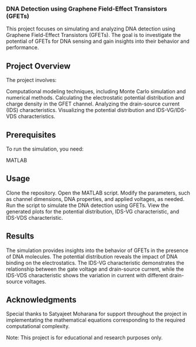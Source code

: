 ### DNA Detection using Graphene Field-Effect Transistors (GFETs)
This project focuses on simulating and analyzing DNA detection using Graphene Field-Effect Transistors (GFETs). The goal is to investigate the potential of GFETs for DNA sensing and gain insights into their behavior and performance.

## Project Overview
The project involves:

Computational modeling techniques, including Monte Carlo simulation and numerical methods.
Calculating the electrostatic potential distribution and charge density in the GFET channel.
Analyzing the drain-source current (IDS) characteristics.
Visualizing the potential distribution and IDS-VG/IDS-VDS characteristics.

## Prerequisites
To run the simulation, you need:

MATLAB

## Usage
Clone the repository.
Open the MATLAB script.
Modify the parameters, such as channel dimensions, DNA properties, and applied voltages, as needed.
Run the script to simulate the DNA detection using GFETs.
View the generated plots for the potential distribution, IDS-VG characteristic, and IDS-VDS characteristic.

## Results
The simulation provides insights into the behavior of GFETs in the presence of DNA molecules. The potential distribution reveals the impact of DNA binding on the electrostatics. The IDS-VG characteristic demonstrates the relationship between the gate voltage and drain-source current, while the IDS-VDS characteristic shows the variation in current with different drain-source voltages.

## Acknowledgments
Special thanks to Satyajeet Moharana for support throughout the project in implementating the mathematical equations corresponding to the required computational complexity. 

Note: This project is for educational and research purposes only.
